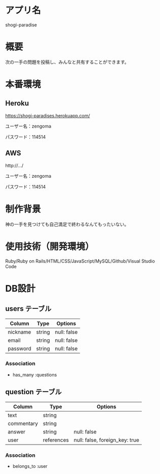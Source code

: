 # アプリ名
shogi-paradise

# 概要
<p>次の一手の問題を投稿し、みんなと共有することができます。</p>

# 本番環境
## Heroku
https://shogi-paradises.herokuapp.com/
<p>ユーザー名：zengoma</p>
<p>パスワード：114514</p>

## AWS
http://.../
<p>ユーザー名：zengoma</p>
<p>パスワード：114514</p>

# 制作背景
<p>神の一手を見つけても自己満足で終わるなんてもったいない。</p>

# 使用技術（開発環境）
Ruby/Ruby on Rails/HTML/CSS/JavaScript/MySQL/Github/Visual Studio Code

# DB設計

## users テーブル

| Column           | Type       | Options     |
| ---------------- | ---------- | ----------- |
| nickname         | string     | null: false |
| email            | string     | null: false |
| password         | string     | null: false |

### Association

- has_many :questions


## question テーブル

| Column     | Type       | Options                        |
| ---------- | ---------- | ------------------------------ |
| text       | string     |                                |
| commentary | string     |                                |
| answer     | string     | null: false                    |
| user       | references | null: false, foreign_key: true |

### Association

- belongs_to :user